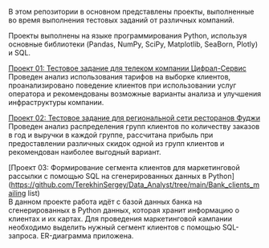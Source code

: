 В этом репозитории в основном представлены проекты, выполненные во время выполнения тестовых заданий от различных компаний.

Проекты выполнены на языке программирования Python, используя основные библиотеки (Pandas, NumPy, SciPy, Matplotlib, SeaBorn, Plotly) и SQL.

[Проект 01: Тестовое задание для телеком компании Цифрал-Сервис](https://github.com/TerekhinSergey/Test_tasks/tree/main/Cifral_service_business_profitability)  
Проведен анализ использования тарифов на выборке клиентов, проанализировано поведение клиентов при использовании услуг оператора и рекомендованы возможные варианты анализа и улучшения инфраструктуры компании. 

[Проект 02: Тестовое задание для региональной сети ресторанов Фуджи](https://github.com/TerekhinSergey/Test_tasks/tree/main/Fuji_marketing_campaign)  
Проведен анализ распределения групп клиентов по количеству заказов в год и выручки в каждой группе, рассчитана прибыль при предоставлении различных скидок одной из групп клиентов и рекомендован наиболее выгодный вариант. 

[Проект 03: Формирование сегмента клиентов для маркетинговой рассылки с помощью SQL на сгенерированных данных в Python](https://github.com/TerekhinSergey/Data_Analyst/tree/main/Bank_clients_mailing list)  
В данном проекте работа идёт с базой данных банка на сгенерированных в Python данных, которая хранит информацию о клиентах и их картах. Для проведения маркетинговой кампании необходимо выделить нужный сегмент клиентов с помощью SQL-запроса. ER-диаграмма приложена.


